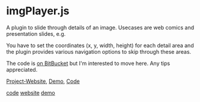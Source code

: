 imgPlayer.js
============

A plugin to slide through details of an image. Usecases are web comics and presentation slides, e.g. 

You have to set the coordinates (x, y, width, height) for each detail area and the plugin provides various navigation options to skip through these areas.

The code is [on BitBucket](code) but I'm interested to move here. Any tips appreciated.

[Project-Website](website), [Demo](demo), [Code](code)

[code](https://bitbucket.org/cdot/imgplayer)
[website](http://yaycomics.net/imgplayer)
[demo](http://yaycomics.net/imgplayer/demo/latest)